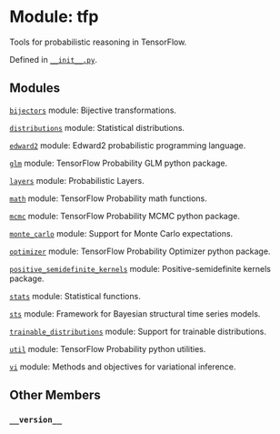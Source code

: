 <div itemscope itemtype="http://developers.google.com/ReferenceObject">
<meta itemprop="name" content="tfp" />
<meta itemprop="path" content="Stable" />
<meta itemprop="property" content="__version__"/>
</div>

# Module: tfp

Tools for probabilistic reasoning in TensorFlow.



Defined in [`__init__.py`](https://github.com/tensorflow/probability/tree/master/tensorflow_probability/__init__.py).

<!-- Placeholder for "Used in" -->


## Modules

[`bijectors`](./tfp/bijectors.md) module: Bijective transformations.

[`distributions`](./tfp/distributions.md) module: Statistical distributions.

[`edward2`](./tfp/edward2.md) module: Edward2 probabilistic programming language.

[`glm`](./tfp/glm.md) module: TensorFlow Probability GLM python package.

[`layers`](./tfp/layers.md) module: Probabilistic Layers.

[`math`](./tfp/math.md) module: TensorFlow Probability math functions.

[`mcmc`](./tfp/mcmc.md) module: TensorFlow Probability MCMC python package.

[`monte_carlo`](./tfp/monte_carlo.md) module: Support for Monte Carlo expectations.

[`optimizer`](./tfp/optimizer.md) module: TensorFlow Probability Optimizer python package.

[`positive_semidefinite_kernels`](./tfp/positive_semidefinite_kernels.md) module: Positive-semidefinite kernels package.

[`stats`](./tfp/stats.md) module: Statistical functions.

[`sts`](./tfp/sts.md) module: Framework for Bayesian structural time series models.

[`trainable_distributions`](./tfp/trainable_distributions.md) module: Support for trainable distributions.

[`util`](./tfp/util.md) module: TensorFlow Probability python utilities.

[`vi`](./tfp/vi.md) module: Methods and objectives for variational inference.

## Other Members

<h3 id="__version__"><code>__version__</code></h3>

